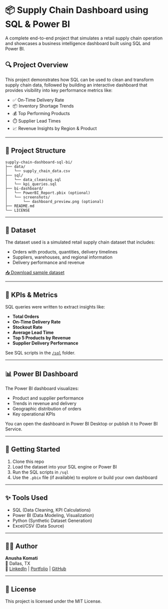 
# 📦 Supply Chain Dashboard using SQL & Power BI

A complete end-to-end project that simulates a retail supply chain operation and showcases a business intelligence dashboard built using SQL and Power BI.

## 🔍 Project Overview

This project demonstrates how SQL can be used to clean and transform supply chain data, followed by building an interactive dashboard that provides visibility into key performance metrics like:

- ✅ On-Time Delivery Rate
- 📦 Inventory Shortage Trends
- 💰 Top Performing Products
- ⏱️ Supplier Lead Times
- 📈 Revenue Insights by Region & Product

---

## 📁 Project Structure

```
supply-chain-dashboard-sql-bi/
├── data/
│   └── supply_chain_data.csv
├── sql/
│   └── data_cleaning.sql
│   └── kpi_queries.sql
├── bi-dashboard/
│   └── PowerBI_Report.pbix (optional)
│   └── screenshots/
│       └── dashboard_preview.png (optional)
├── README.md
└── LICENSE
```

---

## 🧾 Dataset

The dataset used is a simulated retail supply chain dataset that includes:

- Orders with products, quantities, delivery timelines
- Suppliers, warehouses, and regional information
- Delivery performance and revenue

[📥 Download sample dataset](./data/supply_chain_data.csv)

---

## 🧠 KPIs & Metrics

SQL queries were written to extract insights like:

- **Total Orders**
- **On-Time Delivery Rate**
- **Stockout Rate**
- **Average Lead Time**
- **Top 5 Products by Revenue**
- **Supplier Delivery Performance**

See SQL scripts in the [`/sql`](./sql) folder.

---

## 📊 Power BI Dashboard

The Power BI dashboard visualizes:

- Product and supplier performance
- Trends in revenue and delivery
- Geographic distribution of orders
- Key operational KPIs

You can open the dashboard in Power BI Desktop or publish it to Power BI Service.

---

## 🚀 Getting Started

1. Clone this repo  
2. Load the dataset into your SQL engine or Power BI  
3. Run the SQL scripts in `/sql`  
4. Use the `.pbix` file (if available) to explore or build your own dashboard

---

## ✨ Tools Used

- SQL (Data Cleaning, KPI Calculations)
- Power BI (Data Modeling, Visualization)
- Python (Synthetic Dataset Generation)
- Excel/CSV (Data Source)

---

## 👩‍💻 Author

**Anusha Komati**  
📍 Dallas, TX  
🔗 [LinkedIn](#) | [Portfolio](#) | [GitHub](#)

---

## 📜 License

This project is licensed under the MIT License.
